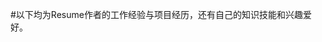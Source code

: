 
#以下均为Resume作者的工作经验与项目经历，还有自己的知识技能和兴趣爱好。


<!--
				<li>
                    <dt><i class="icon-bookmark"></i>Experience. 项目与工作经验</dt>
                    <h3><img src="https://diygod.b0.upaiyun.com/resume-deepin.png" data-action="zoom"><span>深之度科技有限公司（2015.7 - 2015.11）</span></h3>
                    <ul class="exp">
                        <li>
                            <div class="circle"></div>
                            <h4>深度商店项目</h4>
                            <p>负责 Linux deepin <a href="https://www.deepin.org/2015/12/18/deepin-store-v4-0-release-the-best-for-you/" target="_blank">深度商店V4.0</a> 的前端主要开发工作，项目采用 WebApp 的形式，运行在 Qt WebKit 上，与 deepin 操作系统深度整合，实现一键安装、更新和卸载软件</p>
                            <p>使用 AngularJS 框架 和 Sass 预处理器 来实现前端组件及数据交互，使用 webpack 构建</p>
                            <img src="https://diygod.b0.upaiyun.com/resume-dstore.png" data-action="zoom" width="250px">
                        </li>
                    </ul>
                    <h3><img src="https://diygod.b0.upaiyun.com/resume-dxy.png" data-action="zoom"><span>丁香园（2015.12 - 2017.5）</span></h3>
                    <ul class="exp">
                        <li>
                            <div class="circle"></div>
                            <h4>商业项目</h4>
                            <p>负责部分丁香园<a href="http://www.dxy.cn/college/" target="_blank">商业项目</a>的开发维护，商业项目作为丁香园最大的营收来源，为药企提供营销、数据服务和信息技术服务</p>
                            <p>商业项目使用 webpack 和 postcss 构建，兼容 IE8</p>
                        </li>
                        <li>
                            <div class="circle"></div>
                            <h4>小游戏</h4>
                            <p>使用白鹭引擎封装的 WebGL 和 Canvas 制作丁香园游戏类活动页：中秋节吃月饼（活动结束，无法访问）、<a href="http://e.dxy.cn/omega3treasure/h5/tzdzz_game/" target="_blank">欧淬恩调脂大作战</a>（只能在微信访问） 等</p>
                        </li>
                        <li>
                            <div class="circle"></div>
                            <h4>SIM 系统</h4>
                            <p>负责丁香园 <a href="https://sim.dxy.cn" target="_blank">SIM 系统</a>的部分功能优化，并完成将部分 Angular1 模块使用 Angular2 重构，SIM 是使用 AngularJS 开发的，一套基于微信企业号的企业内部管理系统，有找人、考勤管理、行政管理、财务管理等功能</p>
                        </li>
                        <li>
                            <div class="circle"></div>
                            <h4>BSC 系统</h4>
                            <p>负责丁香园 BSC 系统的全部前端开发工作，BSC 系统是基于 Ant Design 使用 React 开发的一套企业内部绩效考核系统，有考核指标管理、审核、考核进度、评分等功能，满足公司考核员工每个季度工作的需求</p>
                        </li>
                    </ul>
                    <h3>个人项目</h3>
                    <ul class="exp">
                        <li>
                            <div class="circle"></div>
                            <h4>
                                <span>APlayer 音乐播放器</span>
                                <a href="https://github.com/DIYgod/APlayer" target="_blank"><i class="icon-link"></i>源代码</a>
                                <a href="https://aplayer.js.org/" target="_blank"><i class="icon-link"></i>Demo</a>
                                <iframe src="https://ghbtns.com/github-btn.html?user=DIYgod&repo=APlayer&type=star&count=true" frameborder="0" scrolling="0" width="170px" height="20px"></iframe>
                            </h4>
                            <p>炒鸡好看的 HTML5 音乐播放器，支持歌词、播放列表、播放模式（循环播放、随机播放等），兼容现代浏览器和移动端，API 丰富、可扩展性强，Typecho、Hexo、WordPress 平台插件支持</p>
                            <p>曾进入 <a href="https://github.com/trending" target="_blank">GitHub 热门榜单（GitHub Trending repositories）</a>第八名，Star 数 1.4k+，npm 下载量 17k+</p>
                            <p>原生 js 编写，无任何依赖，使用 webpack 和 sass 构建</p>
                            <img src="https://diygod.b0.upaiyun.com/resume-aplayer.png" data-action="zoom">
                        </li>
                        <li>
                            <div class="circle"></div>
                            <h4>
                                <span>DPlayer 视频弹幕播放器</span>
                                <a href="https://github.com/DIYgod/DPlayer" target="_blank"><i class="icon-link"></i>源代码</a>
                                <a href="http://dplayer.js.org/" target="_blank"><i class="icon-link"></i>Demo</a>
                                <iframe src="https://ghbtns.com/github-btn.html?user=DIYgod&repo=DPlayer&type=star&count=true" frameborder="0" scrolling="0" width="170px" height="20px"></iframe>
                            </h4>
                            <p>炒鸡好看的 HTML5 视频弹幕播放器，兼容 <a href="https://github.com/dailymotion/hls.js" target="_blank">hls.js</a> 和 <a href="https://github.com/Bilibili/flv.js" target="_blank">flv.js</a>，兼容现代浏览器和移动端，兼容 bilibili 弹幕，API 丰富、可扩展性强，Typecho、Hexo、Z-BlogPHP、WordPress、Discuz! 平台插件支持</p>
                            <p>弹幕后端使用 Node.js 编写，数据库使用 MongoDB，缓存使用 Redis，使用 pm2 部署并支持 Docker，有日志记录功能，可以解析 bilibili 弹幕和视频直链</p>
                            <p>前端使用原生 js 编写，无任何依赖，使用 webpack 和 sass 构建</p>
                            <img src="https://diygod.b0.upaiyun.com/resume-dplayer.jpg" data-action="zoom" width="300px">
                        </li>
                        <li>
                            <div class="circle"></div>
                            <h4>
                                <span>Resume</span>
                                <a href="https://github.com/DIYgod/Resume" target="_blank"><i class="icon-link"></i>源代码</a>
                                <iframe src="https://ghbtns.com/github-btn.html?user=DIYgod&repo=Resume&type=star&count=true" frameborder="0" scrolling="0" width="170px" height="20px"></iframe>
                            </h4>
                            <p>设计优雅、内容完善的静态简历页面，可以用浏览器直接生成合适尺寸的 PDF，使用 gulp 构建</p>
                            <p>其实就是这个简历的源码，很简单的一个静态页，但不知道为什么 Star 数会那么多</p>
                        </li>
                        <li>
                            <div class="circle"></div>
                            <h4>
                                Anotherhome个人博客
                                <a href="https://github.com/DIYgod/Amativeness" target="_blank"><i class="icon-link"></i>源代码</a>
                                <a href="https://www.anotherhome.net" target="_blank"><i class="icon-link"></i>Site</a>
                                <iframe src="https://ghbtns.com/github-btn.html?user=DIYgod&repo=Amativeness&type=star&count=true" frameborder="0" scrolling="0" width="170px" height="20px"></iframe>
                            </h4>
                            <p>Wordpress 主题开发，内容维护，日均PV 6000+</p>
                            <img src="https://diygod.b0.upaiyun.com/resume-anotherhome.png" data-action="zoom" width="300px">
                        </li>
                        <li>
                            <div class="circle"></div>
                            <h4>
                                一些 Node.js 小程序
                            </h4>
                            <p>数据库使用 MongoDB，缓存使用 Redis，使用 pm2 部署并支持 Docker，有日志记录功能</p>
                            <ul class="efe">
                                <li>
                                    <h5>
                                        Weibo2RSS
                                        <a href="https://github.com/DIYgod/Weibo2RSS" target="_blank"><i class="icon-link"></i>源代码</a>
                                        <a href="https://api.prprpr.me/weibo/rss/3306934123" target="_blank"><i class="icon-link"></i>Demo</a>
                                        <iframe src="https://ghbtns.com/github-btn.html?user=DIYgod&repo=Weibo2RSS&type=star&count=true" frameborder="0" scrolling="0" width="170px" height="20px"></iframe>
                                    </h5>
                                    <p>原理：新浪微博的<a href="http://service.weibo.com/widget/widget_blog.php?uid=3306934123" target="_blank">微博秀</a>是不需要登录就可以访问的，使用 Node.js 解析页面，然后输出 RSS 格式</p>
                                    <p>使用RSS订阅喜欢的微博博主：RSS 格式输出一个微博博主最新的 15 条微博，可以使用 RSS 阅读器来获取及时推送</p>
                                    <p><a href="https://www.anotherhome.net/2920" target="_blank">女朋友的微博情绪监控</a>：配合 IFTTT 使用，检测某一微博博主新发的微博，如果判断为消极情绪就发出警告（如下图）</p>
                                    <img src="https://diygod.b0.upaiyun.com/resume-Weibo2RSS.png" data-action="zoom">
                                </li>
                                <li>
                                    <h5>
                                        Text2Emotion
                                        <a href="https://github.com/DIYgod/Text2Emotion" target="_blank"><i class="icon-link"></i>源代码</a>
                                        <a href="https://api.prprpr.me/emotion/wenzhi?password=DIYgod&text=%E5%B0%8F%E6%8B%B3%E6%8B%B3%E6%8D%B6%E4%BD%A0%E8%83%B8%E5%8F%A3" target="_blank"><i class="icon-link"></i>Demo</a>
                                        <iframe src="https://ghbtns.com/github-btn.html?user=DIYgod&repo=Text2Emotion&type=star&count=true" frameborder="0" scrolling="0" width="170px" height="20px"></iframe>
                                    </h5>
                                    <p>分析一句话的情绪值，上个项目（女朋友的微博情绪监控）的核心部分，<a href="https://www.anotherhome.net/2920" target="_blank">开发过程和原理点这里</a></p>
                                </li>
                                <li>
                                    <h5>BaiduLocation
                                        <a href="https://github.com/DIYgod/BaiduLocation" target="_blank"><i class="icon-link"></i>源代码</a>
                                        <a href="https://api.prprpr.me/location/" target="_blank"><i class="icon-link"></i>Demo</a>
                                    </h5>
                                    <p>封装了百度地图的高精度定位 API</p>
                                </li>
                            </ul>
                        </li>
                    </ul>
                </li>
                <li>
                    <dt><i class="icon-bookmark"></i>Skill. 技能清单</dt>
                    <h3>前端</h3>
                    <ul class="exp">
                        <li>
                            <div class="circle"></div>
                            <h4>HTML / CSS</h4>
                            <p>能够编写语义化的 HTML，模块化的 CSS，完成较复杂的布局</p>
                            <p>熟悉 Less Sass PostCSS Autoprefixer 等CSS预处理和模块化工具</p>
                        </li>
                        <li>
                            <div class="circle"></div>
                            <h4>JavaScript</h4>
                            <p>熟悉原生 Javascript，能脱离 jQuery 等类库编码</p>
                            <p>能运用模块化、面向对象的方式编程</p>
                            <p>了解 React AngularJS jQuery 的使用</p>
                        </li>
                        <li>
                            <div class="circle"></div>
                            <h4>其他</h4>
                            <p>熟悉 Webpack Gulp 等前端自动化工具</p>
                            <p>了解前端安全、性能优化方面的一些知识</p>
                            <p>有 HTML5 音乐播放器（<a href="https://github.com/DIYgod/APlayer" target="_blank">APlayer</a>）、视频播放器（<a href="https://github.com/DIYgod/DPlayer" target="_blank">DPlayer</a>）开发经验</p>
                        </li>
                    </ul>
                    <h3>后端</h3>
                    <ul class="exp">
                        <li>
                            <div class="circle"></div>
                            <h4>Node.js</h4>
                            <p>了解 Node.js 的开发，使用 MongoDB 和 Redis 做数据存储和缓存，使用 pm2 和 Docker 部署</p>
                        </li>
                    </ul>
                    <h3>其他属性</h3>
                    <ul class="exp">
                        <li>
                            <p><a href="https://github.com/DIYgod" target="_blank">GitHub</a> 重度用户，近一年平均每日提交量 1.7 次，Followers 1.5k，总 Star 数 3.7k，目前 GitHub <a href="http://githubrank.com/" target="_blank">中国区排名</a> 91</p>
                            <p><a href="https://juejin.im/user/56852b2460b2a099cdc1d133" target="_blank">掘金</a>重度用户，掘金联合编辑，掘金专栏受邀作者</p>
                            <p>bilibili 重度用户，动漫爱好者</p>
                            <p> 师从<a href="https://github.com/ecomfe" target="_blank">百度 EFE 团队</a>，<a href="http://ife.baidu.com/" target="_blank">IFE</a> 第一期学员</p>
                            <p>轻微强迫症，注意<a href="https://github.com/ecomfe/spec" target="_blank">代码规范</a></p>
                            <p>猫咪铲屎官，拥有一只叫酸奶的美短猫，她的博客在<a href="https://suannai.cat/" target="_blank">这里</a></p>
                        </li>
                    </ul>
                </li>
            </ul>
        </div>
    </div>
-->